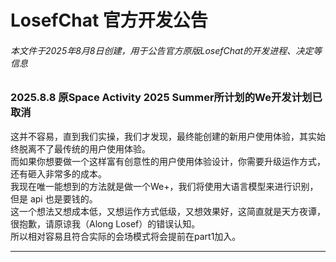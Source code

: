 # LosefChat 官方开发公告
###### 本文件于2025年8月8日创建，用于公告官方原版LosefChat的开发进程、决定等信息
### **2025.8.8 原Space Activity 2025 Summer所计划的We开发计划已取消**
这并不容易，直到我们实操，我们才发现，最终能创建的新用户使用体验，其实始终脱离不了最传统的用户使用体验。
<br>而如果你想要做一个这样富有创意性的用户使用体验设计，你需要升级运作方式，还有砸入非常多的成本。
<br>我现在唯一能想到的方法就是做一个We+，我们将使用大语言模型来进行识别，但是 api 也是要钱的。
<br>这一个想法又想成本低，又想运作方式低级，又想效果好，这简直就是天方夜谭，很抱歉，请原谅我（Along Losef）的错误认知。
<br>所以相对容易且符合实际的会场模式将会提前在part1加入。
<br>

---